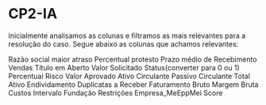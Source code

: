 # CP2-IA
Inicialmente analisamos as colunas e filtramos as mais relevantes para a resolução do caso. Segue abaixo as colunas que achamos relevantes:

Razão social 
maior atraso
Percentual protesto
Prazo médio de Recebimento Vendas
Título em Aberto
Valor Solicitado
Status(converter para 0 ou 1)
Percentual Risco
Valor Aprovado
Ativo Circulante
Passivo Circulante
Total Ativo
Endividamento
Duplicatas a Receber
Faturamento Bruto
Margem Bruta
Custos
Intervalo Fundação
Restrições
Empresa_MeEppMei
Score
